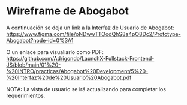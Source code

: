 # Wireframe de Abogabot
A continuación se deja un link a la Interfaz de Usuario de Abogabot:
https://www.figma.com/file/oNDwwTTOodQhS8a4pO8Dc2/Prototype-Abogabot?node-id=0%3A1

O un enlace para visualiarlo como PDF:
https://github.com/Adrigondo/LaunchX-Fullstack-Frontend-JS/blob/main/01%20-%20INTRO/practicas/Abogabot%20Development/5%20-%20Interfaz%20de%20Usuario%20Abogabot.pdf

NOTA: La vista de usuario se irá actualizando para completar los requerimientos.
